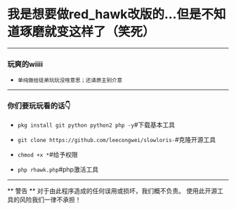 # 我是想要做red_hawk改版的…但是不知道琢磨就变这样了（笑死）
-----------------------------------------------
### 玩爽的wiiii
* `单纯做给徒弟玩玩没啥意思；还请原主别介意`
-----------------------------------------------
### 你们要玩玩看的话👇
* `pkg install git python python2 php -y`#下载基本工具

* `git clone https://github.com/leecongwei/slowloris-`#克隆开源工具

* `chmod +x *`#给予权限

* `php rhawk.php`#php激活工具
------------------------------------------------
** 警告 ** 对于由此程序造成的任何误用或损坏，我们概不负责。 使用此开源工具的风险我们一律不承担！
